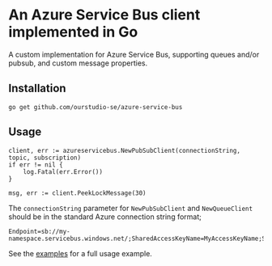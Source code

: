 # An Azure Service Bus client implemented in Go

A custom implementation for Azure Service Bus, supporting queues and/or pubsub, and custom message properties.

## Installation

    go get github.com/ourstudio-se/azure-service-bus

## Usage

    client, err := azureservicebus.NewPubSubClient(connectionString, topic, subscription)
    if err != nil {
        log.Fatal(err.Error())
    }

    msg, err := client.PeekLockMessage(30)

The `connectionString` parameter for `NewPubSubClient` and `NewQueueClient` should be in the standard Azure connection string format;

    Endpoint=sb://my-namespace.servicebus.windows.net/;SharedAccessKeyName=MyAccessKeyName;SharedAccessKey=MyAccessKeySecret

See the [examples](https://github.com/ourstudio-se/azure-service-bus/blob/master/examples/) for a full usage example.